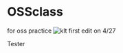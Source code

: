 # OSSclass
for oss practice 
![klt](https://upload.wikimedia.org/wikipedia/commons/thumb/c/c8/Klimt_-_The_Kiss.jpg/2003px-Klimt_-_The_Kiss.jpg)
first edit on 4/27 

Tester 
